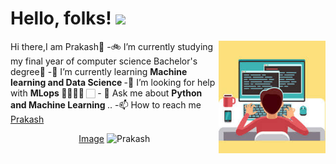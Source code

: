 

<!--
**prakash0007/prakash0007** is a ✨ _special_ ✨ repository because its `README.md` (this file) appears on your GitHub profile.

Here are some ideas to get you started:

- 🔭 I’m currently working on ...
- 🌱 I’m currently learning ...
- 👯 I’m looking to collaborate on ...
- 🤔 I’m looking for help with ...
- 💬 Ask me about ...
- 📫 How to reach me: ...
- 😄 Pronouns: ...
- ⚡ Fun fact: ...
-->
# Hello, folks! <img src="https://raw.githubusercontent.com/MartinHeinz/MartinHeinz/master/wave.gif" width="30px">
<img align="right" height="180px" src="https://github.com/prakash0007/prakash0007/blob/main/download.jfif" alt="image" />
<p align="left"
<hi align-"center">Hi there,I am Prakash🙂
-🚲 I’m currently studying my final year of computer science Bachelor's degree👣
-🌱 I’m currently learning <strong>Machine learning and Data Science </strong>
-🤔 I’m looking for help with <strong> MLops 👨🏼‍🤝‍👨 </strong>🏻
- 💬 Ask me about <strong>Python and Machine Learning </strong>..
-📫 How to reach me <a href ="www.linkedin.com/in/prakash0007" target="_blank">Prakash</a>

<p align="center">
  <a href="https://www.google.com/imgresimgurl=https%3A%2F%2Fi.pinimg.com%2Foriginals%2F61%2F7d%2Fb4%2F617db4ff458d6183719808ba5f5729b4.png&imgrefurl=https%3A%2F%2Ffi.pinterest.com%2Fpin%2F416794140494293173%2F&tbnid=Nr69uyHHjcImAM&vet=12ahUKEwjBiLDAvd3uAhU8KnIKHdUSBIsQMygHegUIARDdAQ..i&docid=SUKs0BbygzdxVM&w=225&h=225&q=naruto%20logo&ved=2ahUKEwjBiLDAvd3uAhU8KnIKHdUSBIsQMygHegUIARDdAQ"target="_blank">Image</a>
  <img src="https://github-readme-stats.vercel.app/api?username=prakash0007&count_private=true&show_icons=true&theme=radical" alt="Prakash">
       </p>
